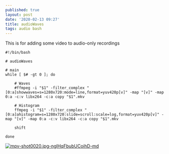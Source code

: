 ```yaml
---
published: true
layout: post
date: '2020-02-13 09:27'
title: audioWaves
tags: audio bash 
---
```

This is for adding some video to audio-only recordings


    #!/bin/bash

    # audioWaves

    # main
    while [ $# -gt 0 ]; do

        # Waves
        #ffmpeg -i "$1" -filter_complex "[0:a]showwaves=s=1280x720:mode=line,format=yuv420p[v]" -map "[v]" -map 0:a -c:v libx264 -c:a copy "$1".mkv 

        # Histogram
        ffmpeg -i "$1" -filter_complex "[0:a]ahistogram=s=1280x720:slide=scroll:scale=log,format=yuv420p[v]" -map "[v]" -map 0:a -c:v libx264 -c:a copy "$1".mkv 

        shift

    done

[![mpv-shot0020.jpg-nglHqFbubUCoihD-md](https://images.weserv.nl/?url=https://i.imgur.com/MeQ0aaV.jpg)](https://images.weserv.nl/?url=https://i.imgur.com/MeQ0aaV.jpg)
